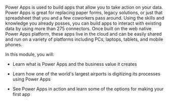 Power Apps is used to build apps that allow you to take action on your data. Power Apps is great for replacing paper forms, legacy solutions, or just that spreadsheet that you and a few coworkers pass around. Using the skills and knowledge you already posses, you can build apps to interact with existing data by using more than 275 connectors. Once built on the web native Power Apps platform, these apps live in the cloud and can be easily shared and run on a variety of platforms including PCs, laptops, tablets, and mobile phones.  

In this module, you will:

- Learn what is Power Apps and the business value it creates

- Learn how one of the world's largest airports is digitizing its processes using Power Apps 

- See Power Apps in action and learn some of the options for making your first app